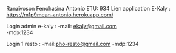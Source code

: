 Ranaivoson Fenohasina Antonio 
ETU: 934 
Lien application E-Kaly : https://m1p9mean-antonio.herokuapp.com/

Login admin e-kaly :  -mail: ekaly@gmail.com   
                      -mdp:1234
                 
Login 1 resto :       -mail:pho-resto@gmail.com
                      -mdp:1234
